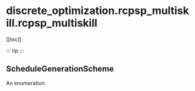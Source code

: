 # discrete_optimization.rcpsp_multiskill.rcpsp_multiskill

[[toc]]

::: tip
<skdecide-summary></skdecide-summary>
:::

## ScheduleGenerationScheme

An enumeration.

